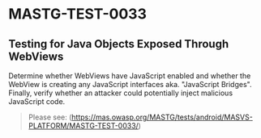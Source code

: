 #  MASTG-TEST-0033

## Testing for Java Objects Exposed Through WebViews

Determine whether WebViews have JavaScript enabled and whether the WebView is creating any JavaScript interfaces aka. "JavaScript Bridges". Finally, verify whether an attacker could potentially inject malicious JavaScript code.

> Please see: (https://mas.owasp.org/MASTG/tests/android/MASVS-PLATFORM/MASTG-TEST-0033/)